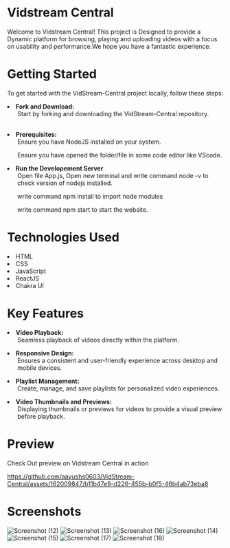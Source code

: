 # Vidstream Central
Welcome to Vidstream Central! This project is Designed to provide a Dynamic platform for browsing, playing and uploading videos with a focus on usability and performance.We hope you have a fantastic experience.
# Getting Started
To get started with the VidStream-Central project locally, follow these steps:
<br/>
<li>
<b> Fork and Download:</b>
  <ol> 
    Start by forking and downloading the VidStream-Central repository. 
  </ol>
</li>
<br/>
<li>
  <b>Prerequisites:</b> 
  <ol>
    Ensure you have NodeJS installed on your system.
  </ol>
  <ol>
     Ensure you have opened the folder/file in some code editor like VScode.
  </ol> 
</li>
<li>
  <b/>Run the Developement Server</b>
  <ol>
    Open file App.js, Open new terminal and write command node -v to check version of nodejs installed.
  </ol>
  <ol>
   write command npm install to import node modules
  </ol>
   <ol>
   write command npm start to start the website.
  </ol>
</li>

# Technologies Used
<li>
  HTML
</li>
<li>
  CSS
</li>
<li>
  JavaScript
</li>
<li>
  ReactJS
</li>
<li>
  Chakra UI
</li>

# Key Features

<li>
<b> Video Playback: </b>
  <ol> 
    Seamless playback of videos directly within the platform.
  </ol>
</li>
<li>
  <b>Responsive Design:</b> 
  <ol>
    Ensures a consistent and user-friendly experience across desktop and mobile devices.
  </ol>
</li>
<li>
  <b/>Playlist Management:</b>
  <ol>
    Create, manage, and save playlists for personalized video experiences.
  </ol>
</li>
<li>
  <b/>Video Thumbnails and Previews:</b>
  <ol>
   Displaying thumbnails or previews for videos to provide a visual preview before playback.
  </ol>
</li>


# Preview
Check Out preview on Vidstream Central in action

https://github.com/aayushs0603/VidStream-Central/assets/162009847/b11b47e9-d226-455b-b0f5-46b4ab73eba8

# Screenshots


![Screenshot (12)](https://github.com/aayushs0603/VidStream-Central/assets/162009847/9404d3c2-782d-4444-82b5-1691c614052d)
![Screenshot (13)](https://github.com/aayushs0603/VidStream-Central/assets/162009847/e200e592-dda7-485d-85ec-b3e6c3bee504)
![Screenshot (16)](https://github.com/aayushs0603/VidStream-Central/assets/162009847/a706c29c-4fa0-4e04-bbed-09126eace14d)
![Screenshot (14)](https://github.com/aayushs0603/VidStream-Central/assets/162009847/22dde206-eb7d-4e85-9604-b0945bd4837e)
![Screenshot (15)](https://github.com/aayushs0603/VidStream-Central/assets/162009847/bf212306-3444-4769-8b5b-4cf72f2f4d5d)
![Screenshot (17)](https://github.com/aayushs0603/VidStream-Central/assets/162009847/3ec80180-7f19-4d06-ad33-943395564032)
![Screenshot (18)](https://github.com/aayushs0603/VidStream-Central/assets/162009847/c6d18f25-399e-464b-901e-648efc8e9722)


